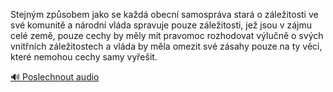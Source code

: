 
Stejným způsobem jako se každá obecní samospráva stará o záležitosti ve své komunitě a národní vláda spravuje pouze záležitosti, jež jsou v zájmu celé země, pouze cechy by měly mít pravomoc rozhodovat výlučně o svých vnitřních záležitostech a vláda by měla omezit své zásahy pouze na ty věci, které nemohou cechy samy vyřešit.

[🔊 Poslechnout audio](/data/7-paragraphs/audio/chapter_164/para_001-Stejnm-zpsobem-jako-se-kad-obecn-samosprva-s.mp3)

